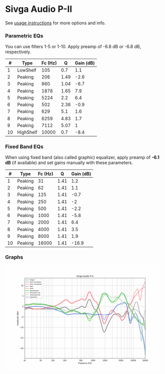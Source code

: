 # Sivga Audio P-II
See [usage instructions](https://github.com/jaakkopasanen/AutoEq#usage) for more options and info.

### Parametric EQs
You can use filters 1-5 or 1-10. Apply preamp of -6.8 dB or -6.8 dB, respectively.

|   # | Type      |   Fc (Hz) |    Q |   Gain (dB) |
|-----|-----------|-----------|------|-------------|
|   1 | LowShelf  |       105 | 0.7  |         1.1 |
|   2 | Peaking   |       206 | 1.49 |        -2.6 |
|   3 | Peaking   |       860 | 1.04 |        -6.7 |
|   4 | Peaking   |      1878 | 1.65 |         7.9 |
|   5 | Peaking   |      5224 | 2.2  |         6.4 |
|   6 | Peaking   |       502 | 2.36 |        -0.9 |
|   7 | Peaking   |       629 | 5.1  |         1.6 |
|   8 | Peaking   |      6259 | 4.83 |         1.7 |
|   9 | Peaking   |      7112 | 5.07 |         1   |
|  10 | HighShelf |     10000 | 0.7  |        -8.4 |

### Fixed Band EQs
When using fixed band (also called graphic) equalizer, apply preamp of **-6.1 dB** (if available) and set gains manually with these parameters.

|   # | Type    |   Fc (Hz) |    Q |   Gain (dB) |
|-----|---------|-----------|------|-------------|
|   1 | Peaking |        31 | 1.41 |         1.2 |
|   2 | Peaking |        62 | 1.41 |         1.1 |
|   3 | Peaking |       125 | 1.41 |        -0.7 |
|   4 | Peaking |       250 | 1.41 |        -2   |
|   5 | Peaking |       500 | 1.41 |        -2.2 |
|   6 | Peaking |      1000 | 1.41 |        -5.8 |
|   7 | Peaking |      2000 | 1.41 |         6.4 |
|   8 | Peaking |      4000 | 1.41 |         3.5 |
|   9 | Peaking |      8000 | 1.41 |         1.9 |
|  10 | Peaking |     16000 | 1.41 |       -16.9 |

### Graphs
![](./Sivga%20Audio%20P-II.png)
